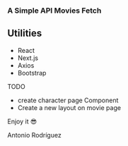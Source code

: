 ### A Simple API Movies Fetch

## Utilities
- React
- Next.js
- Axios
- Bootstrap

TODO
- create character page Component
- Create a new layout on movie page

Enjoy it 😎

Antonio Rodríguez